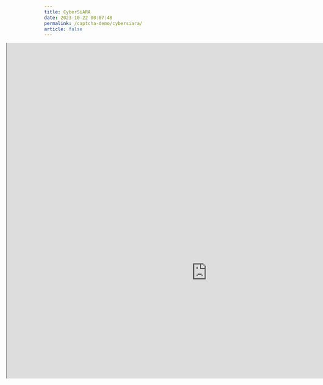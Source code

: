 ```yaml
---
title: CyberSiARA
date: 2023-10-22 00:07:48
permalink: /captcha-demo/cybersiara/
article: false
---
```

<style>
    .wrapper-cybersiara {
        width: 1050px;
        height: 880px;
        position: relative;
        overflow: hidden;
        margin-left: -100px;
    }
    .wrapper-cybersiara iframe {
        position: absolute;
        margin-top: -100px;
        /* margin-left: -300px; */
        width: 1050px;
        height: 1400px;
    }
</style>

<div class="wrapper-cybersiara">
    <iframe src="https://www.cybersiara.com/book-a-demo" scrolling="no"></iframe>
</div>
